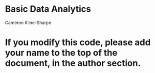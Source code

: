 Basic Data Analytics
================
Cameron Kline-Sharpe

# If you modify this code, please add your name to the top of the document, in the author section.
